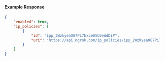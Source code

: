 <!-- Code generated for API Clients. DO NOT EDIT. -->

#### Example Response

```json
{
	"enabled": true,
	"ip_policies": [
		{
			"id": "ipp_2WzkyeaOG7Pi7bxce0SU3eWdDiP",
			"uri": "https://api.ngrok.com/ip_policies/ipp_2WzkyeaOG7Pi7bxce0SU3eWdDiP"
		}
	]
}
```
